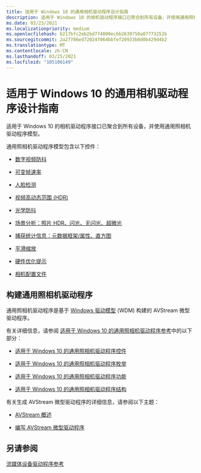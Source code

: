 ```yaml
---
title: 适用于 Windows 10 的通用相机驱动程序设计指南
description: 适用于 Windows 10 的相机驱动程序接口已聚合到所有设备，并使用通用照相机驱动程序模型。
ms.date: 03/23/2021
ms.localizationpriority: medium
ms.openlocfilehash: b217bfc2eb2bd774809ecbb2639750a87773252b
ms.sourcegitcommit: 2a27786ed72024f064bbfef20933b0d0b429d4b2
ms.translationtype: MT
ms.contentlocale: zh-CN
ms.lasthandoff: 03/25/2021
ms.locfileid: "105106149"
---
```

# <a name="universal-camera-driver-design-guide-for-windows-10"></a>适用于 Windows 10 的通用相机驱动程序设计指南

适用于 Windows 10 的相机驱动程序接口已聚合到所有设备，并使用通用照相机驱动程序模型。

通用照相机驱动程序模型包含以下控件：

- [数字视频防抖](ksproperty-cameracontrol-extended-videostabilization.md)

- [可变帧速率](ksproperty-cameracontrol-extended-vfr.md)

- [人脸检测](ksproperty-cameracontrol-extended-facedetection.md)

- [视频高动态范围 (HDR)](ksproperty-cameracontrol-extended-videohdr.md)

- [光学防抖](ksproperty-cameracontrol-extended-ois.md)

- [场景分析：照片 HDR、闪光、无闪光、超微光](ksproperty-cameracontrol-extended-advancedphoto.md)

- [捕获统计信息：元数据框架/属性、直方图](ksproperty-cameracontrol-extended-histogram.md)

- [平滑缩放](ksproperty-cameracontrol-extended-zoom.md)

- [硬件优化提示](ksproperty-cameracontrol-extended-optimizationhint.md)

- [相机配置文件](ksproperty-cameracontrol-extended-profile.md)

## <a name="build-a-universal-camera-driver"></a>构建通用照相机驱动程序

通用照相机驱动程序是基于 [Windows 驱动模型](../kernel/introduction-to-wdm.md) (WDM) 构建的 AVStream 微型驱动程序。

有关详细信息，请参阅 [适用于 Windows 10 的通用照相机驱动程序参考](windows-10-technical-preview-camera-drivers-reference.md)中的以下部分：

- [适用于 Windows 10 的通用照相机驱动程序控件](camera-driver-controls.md)

- [适用于 Windows 10 的通用照相机驱动程序枚举](camera-driver-enumerations.md)

- [适用于 Windows 10 的通用照相机驱动程序功能](camera-driver-functions.md)

- [适用于 Windows 10 的通用照相机驱动程序结构](camera-driver-structures.md)

有关生成 AVStream 微型驱动程序的详细信息，请参阅以下主题：

- [AVStream 概述](avstream-overview.md)

- [编写 AVStream 微型驱动程序](writing-an-avstream-minidriver.md)

## <a name="see-also"></a>另请参阅

[流媒体设备驱动程序参考](/windows-hardware/drivers/ddi/_stream/index)
